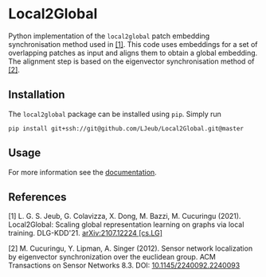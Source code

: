 # Local2Global

Python implementation of the ``local2global`` patch embedding synchronisation
method used in [[1]](#1). This code uses embeddings for a set of overlapping
patches as input and aligns them to obtain a global embedding. The alignment step is based on the eigenvector synchronisation method of [[2]](#2).


## Installation

The `local2global` package can be installed using `pip`. Simply run

```
pip install git+ssh://git@github.com/LJeub/Local2Global.git@master  
```


## Usage

For more information see the [documentation](https://ljeub.github.io/Local2Global/).

## References

<a id="1">[1]</a> L. G. S. Jeub, G. Colavizza, X. Dong, M. Bazzi, M. Cucuringu (2021). Local2Global: Scaling global representation learning on graphs via local training. DLG-KDD'21. [arXiv:2107.12224 [cs.LG]](https://arxiv.org/abs/2107.12224)

<a id="2">[2]</a> M. Cucuringu, Y. Lipman, A. Singer (2012). Sensor network localization by eigenvector synchronization over the euclidean group. ACM Transactions on Sensor Networks 8.3. DOI: [10.1145/2240092.2240093](https://doi.org/10.1145/2240092.2240093)

